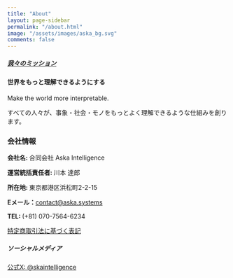 ```yaml
---
title: "About"
layout: page-sidebar
permalink: "/about.html"
image: "/assets/images/aska_bg.svg"
comments: false
---
```


<h5 class="mb-4">
	<u>我々のミッション</u>
</h5>
<h4>
	世界をもっと理解できるようにする <br />
	<!-- 世の中の不確定な情報を整理し、人々が解釈できるようにする -->
	<!-- 人々の知恵を統合し、社会と産業に価値を創出する -->
</h4>

<p>
	Make the world more interpretable. 
</p>

<p>
	すべての人々が、事象・社会・モノをもっとよく理解できるような仕組みを創ります。
</p>


<h3 class="mt-6 mb-3">会社情報</h3>

<p><strong>会社名: </strong>合同会社 Aska Intelligence</p>
<p><strong>運営統括責任者: </strong>川本 達郎</p>
<p><strong>所在地: </strong>東京都港区浜松町2-2-15</p>
<p><strong>Eメール：</strong><a href="mailto:contact@aska.systems">contact@aska.systems</a></p>
<p><strong>TEL: </strong>(+81) 070-7564-6234</p>

<p><a href="https://aska.systems/commerce-disclosure/ja/">特定商取引法に基づく表記</a></p>

<h5 class="mt-5 mb-3">ソーシャルメディア</h5>
<a href="https://twitter.com/skaintelligence">公式X: @skaintelligence</a>



